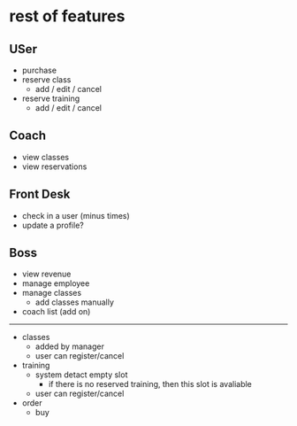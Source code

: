 # rest of features

## USer

- purchase
- reserve class
  - add / edit / cancel
- reserve training
  - add / edit / cancel

## Coach

- view classes
- view reservations

## Front Desk

- check in a user (minus times)
- update a profile?

## Boss

- view revenue
- manage employee
- manage classes
  - add classes manually
- coach list (add on)

--------------------------------

- classes
  - added by manager
  - user can register/cancel
- training
  - system detact empty slot
    - if there is no reserved training, then this slot is avaliable
  - user can register/cancel
- order
  - buy
